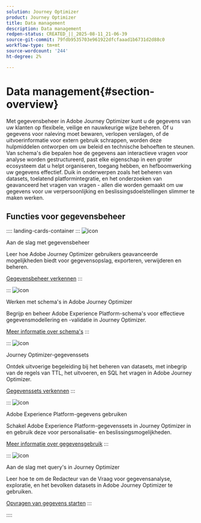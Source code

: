 ```yaml
---
solution: Journey Optimizer
product: Journey Optimizer
title: Data management
description: Data management
redpen-status: CREATED_||_2025-08-11_21-06-39
source-git-commit: 79fdb9535703e961922dfcfaaad1b6731d2d88c0
workflow-type: tm+mt
source-wordcount: '244'
ht-degree: 2%

---
```



# Data management{#section-overview}

Met gegevensbeheer in Adobe Journey Optimizer kunt u de gegevens van uw klanten op flexibele, veilige en nauwkeurige wijze beheren. Of u gegevens voor naleving moet bewaren, verlopen verslagen, of de uitvoerinformatie voor extern gebruik schrappen, worden deze hulpmiddelen ontworpen om uw beleid en technische behoeften te steunen. Van schema&#39;s die bepalen hoe de gegevens aan interactieve vragen voor analyse worden gestructureerd, past elke eigenschap in een groter ecosysteem dat u helpt organiseren, toegang hebben, en hefboomwerking uw gegevens effectief. Duik in onderwerpen zoals het beheren van datasets, toelatend platformintegratie, en het onderzoeken van geavanceerd het vragen van vragen - allen die worden gemaakt om uw gegevens voor uw verpersoonlijking en beslissingsdoelstellingen slimmer te maken werken.

## Functies voor gegevensbeheer

:::: landing-cards-container
:::
![icon](https://cdn.experienceleague.adobe.com/icons/book.svg)

Aan de slag met gegevensbeheer

Leer hoe Adobe Journey Optimizer gebruikers geavanceerde mogelijkheden biedt voor gegevensopslag, exporteren, verwijderen en beheren.

[Gegevensbeheer verkennen](../using/data/gs-data.md)
:::

:::
![icon](https://cdn.experienceleague.adobe.com/icons/puzzle-piece.svg)

Werken met schema&#39;s in Adobe Journey Optimizer

Begrijp en beheer Adobe Experience Platform-schema&#39;s voor effectieve gegevensmodellering en -validatie in Journey Optimizer.

[Meer informatie over schema&#39;s](../using/data/get-started-schemas.md)
:::

:::
![icon](https://cdn.experienceleague.adobe.com/icons/database.svg)

Journey Optimizer-gegevenssets

Ontdek uitvoerige begeleiding bij het beheren van datasets, met inbegrip van de regels van TTL, het uitvoeren, en SQL het vragen in Adobe Journey Optimizer.

[Gegevenssets verkennen](datasets-landing-page.md)
:::

:::
![icon](https://cdn.experienceleague.adobe.com/icons/bullseye.svg)

Adobe Experience Platform-gegevens gebruiken

Schakel Adobe Experience Platform-gegevenssets in Journey Optimizer in en gebruik deze voor personalisatie- en beslissingsmogelijkheden.

[Meer informatie over gegevensgebruik](../using/data/lookup-aep-data.md)
:::

:::
![icon](https://cdn.experienceleague.adobe.com/icons/chart-line.svg)

Aan de slag met query&#39;s in Journey Optimizer

Leer hoe te om de Redacteur van de Vraag voor gegevensanalyse, exploratie, en het bevolken datasets in Adobe Journey Optimizer te gebruiken.

[Opvragen van gegevens starten](../using/data/get-started-queries.md)
:::

::::
